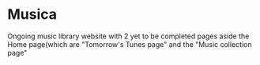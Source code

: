 # Musica
Ongoing music library website with 2 yet to be completed pages aside the Home page(which are "Tomorrow's Tunes page" and the "Music collection page"
